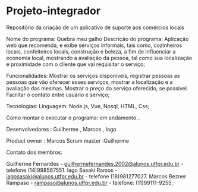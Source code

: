 # Projeto-integrador
Repositório da criação de um aplicativo de suporte aos comércios locais

Nome do programa: Quebra meu galho
Descrição do programa: Aplicação web que recomenda, e exibe serviços informais, tais como, cozinheiros locais, confeiteiros locais, construção e beleza, a fim de influenciar a economia local, mostrando a avaliação da pessoa, tal como sua localização e proximidade com o cliente que vai requisitar o serviço;

Funcionalidades: Mostrar os serviços disponíveis, registrar pessoas as pessoas que vão oferecer esses serviços, mostrar a localização e a avaliação das mesmas. Mostrar o preço do serviço oferecido, se possível. Facilitar o contato entre usuário e serviço;

Tecnologias: Linguagem: Node.js, Vue, Nosql, HTML, Css;

Como montar e executar o programa: em andamento…

Desenvolvedores : Guilherme , Marcos , Iago 

Product owner : Marcos
Scrum master :Guilherme 


Contato dos membros: 

Guilherme Fernandes - guilhermefernandes.2002@alunos.utfpr.edu.br - telefone (14)998567551.
Iago Sasaki Ramos - iagosasaki@alunos.utfpr.edu.br - telefone (18)981277027.
Marcos Bezner Rampaso - rampaso@alunos.utfpr.edu.br - telefone: (11)99111-9255;


